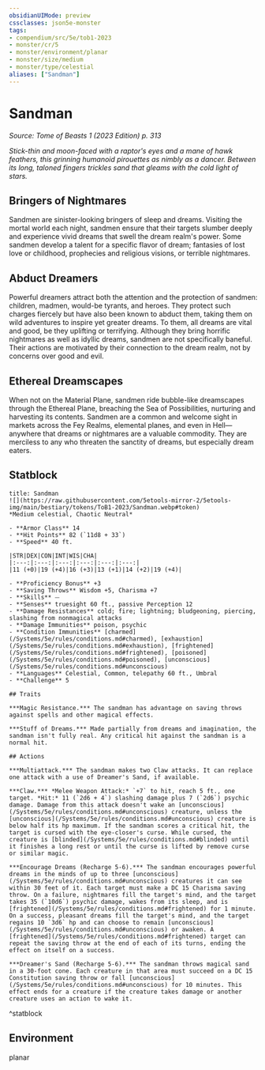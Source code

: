 ```yaml
---
obsidianUIMode: preview
cssclasses: json5e-monster
tags:
- compendium/src/5e/tob1-2023
- monster/cr/5
- monster/environment/planar
- monster/size/medium
- monster/type/celestial
aliases: ["Sandman"]
---
```

# Sandman
*Source: Tome of Beasts 1 (2023 Edition) p. 313*  

*Stick-thin and moon-faced with a raptor's eyes and a mane of hawk feathers, this grinning humanoid pirouettes as nimbly as a dancer. Between its long, taloned fingers trickles sand that gleams with the cold light of stars.*

## Bringers of Nightmares

Sandmen are sinister-looking bringers of sleep and dreams. Visiting the mortal world each night, sandmen ensure that their targets slumber deeply and experience vivid dreams that swell the dream realm's power. Some sandmen develop a talent for a specific flavor of dream; fantasies of lost love or childhood, prophecies and religious visions, or terrible nightmares.

## Abduct Dreamers

Powerful dreamers attract both the attention and the protection of sandmen: children, madmen, would-be tyrants, and heroes. They protect such charges fiercely but have also been known to abduct them, taking them on wild adventures to inspire yet greater dreams. To them, all dreams are vital and good, be they uplifting or terrifying. Although they bring horrific nightmares as well as idyllic dreams, sandmen are not specifically baneful. Their actions are motivated by their connection to the dream realm, not by concerns over good and evil.

## Ethereal Dreamscapes

When not on the Material Plane, sandmen ride bubble-like dreamscapes through the Ethereal Plane, breaching the Sea of Possibilities, nurturing and harvesting its contents. Sandmen are a common and welcome sight in markets across the Fey Realms, elemental planes, and even in Hell—anywhere that dreams or nightmares are a valuable commodity. They are merciless to any who threaten the sanctity of dreams, but especially dream eaters.

## Statblock

```ad-statblock
title: Sandman
![](https://raw.githubusercontent.com/5etools-mirror-2/5etools-img/main/bestiary/tokens/ToB1-2023/Sandman.webp#token)
*Medium celestial, Chaotic Neutral*

- **Armor Class** 14
- **Hit Points** 82 (`11d8 + 33`)
- **Speed** 40 ft.

|STR|DEX|CON|INT|WIS|CHA|
|:---:|:---:|:---:|:---:|:---:|:---:|
|11 (+0)|19 (+4)|16 (+3)|13 (+1)|14 (+2)|19 (+4)|

- **Proficiency Bonus** +3
- **Saving Throws** Wisdom +5, Charisma +7
- **Skills** ⏤
- **Senses** truesight 60 ft., passive Perception 12
- **Damage Resistances** cold; fire; lightning; bludgeoning, piercing, slashing from nonmagical attacks
- **Damage Immunities** poison, psychic
- **Condition Immunities** [charmed](/Systems/5e/rules/conditions.md#charmed), [exhaustion](/Systems/5e/rules/conditions.md#exhaustion), [frightened](/Systems/5e/rules/conditions.md#frightened), [poisoned](/Systems/5e/rules/conditions.md#poisoned), [unconscious](/Systems/5e/rules/conditions.md#unconscious)
- **Languages** Celestial, Common, telepathy 60 ft., Umbral
- **Challenge** 5

## Traits

***Magic Resistance.*** The sandman has advantage on saving throws against spells and other magical effects.

***Stuff of Dreams.*** Made partially from dreams and imagination, the sandman isn't fully real. Any critical hit against the sandman is a normal hit.

## Actions

***Multiattack.*** The sandman makes two Claw attacks. It can replace one attack with a use of Dreamer's Sand, if available.

***Claw.*** *Melee Weapon Attack:* `+7` to hit, reach 5 ft., one target. *Hit:* 11 (`2d6 + 4`) slashing damage plus 7 (`2d6`) psychic damage. Damage from this attack doesn't wake an [unconscious](/Systems/5e/rules/conditions.md#unconscious) creature, unless the [unconscious](/Systems/5e/rules/conditions.md#unconscious) creature is below half its hp maximum. If the sandman scores a critical hit, the target is cursed with the eye-closer's curse. While cursed, the creature is [blinded](/Systems/5e/rules/conditions.md#blinded) until it finishes a long rest or until the curse is lifted by remove curse or similar magic.

***Encourage Dreams (Recharge 5-6).*** The sandman encourages powerful dreams in the minds of up to three [unconscious](/Systems/5e/rules/conditions.md#unconscious) creatures it can see within 30 feet of it. Each target must make a DC 15 Charisma saving throw. On a failure, nightmares fill the target's mind, and the target takes 35 (`10d6`) psychic damage, wakes from its sleep, and is [frightened](/Systems/5e/rules/conditions.md#frightened) for 1 minute. On a success, pleasant dreams fill the target's mind, and the target regains 10 `3d6` hp and can choose to remain [unconscious](/Systems/5e/rules/conditions.md#unconscious) or awaken. A [frightened](/Systems/5e/rules/conditions.md#frightened) target can repeat the saving throw at the end of each of its turns, ending the effect on itself on a success.

***Dreamer's Sand (Recharge 5-6).*** The sandman throws magical sand in a 30-foot cone. Each creature in that area must succeed on a DC 15 Constitution saving throw or fall [unconscious](/Systems/5e/rules/conditions.md#unconscious) for 10 minutes. This effect ends for a creature if the creature takes damage or another creature uses an action to wake it.
```
^statblock

## Environment

planar